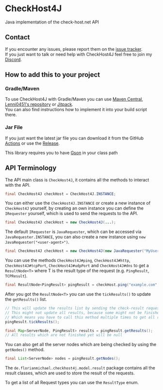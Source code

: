 # CheckHost4J
Java implementation of the check-host.net API

## Contact
If you encounter any issues, please report them on the [issue tracker](https://github.com/FlorianMichael/CheckHost4J/issues).  
If you just want to talk or need help with CheckHost4J feel free to join my [Discord](https://discord.gg/BwWhCHUKDf).

## How to add this to your project

### Gradle/Maven
To use CheckHost4J with Gradle/Maven you can use [Maven Central](https://mvnrepository.com/artifact/de.florianmichael/CheckHost4J), [Lenni0451's repository](https://maven.lenni0451.net/#/releases/de/florianmichael/CheckHost4J) or [Jitpack](https://jitpack.io/#FlorianMichael/CheckHost4J).  
You can also find instructions how to implement it into your build script there.

### Jar File
If you just want the latest jar file you can download it from the GitHub [Actions](https://github.com/FlorianMichael/CheckHost4J/actions) or use the [Release](https://github.com/FlorianMichael/CheckHost4J/releases).

This library requires you to have [Gson](https://mvnrepository.com/artifact/com.google.code.gson/gson/2.10.1) in your
class path

## API Terminology
The API main class is `CheckHost4J`, it contains all the methods to interact with the API.

```java
final CheckHost4J checkHost = CheckHost4J.INSTANCE;
```

You can either use the `CheckHost4J.INSTANCE` or create a new instance of `CheckHost4J` yourself, by creating
an own instance you can define the `IRequester` yourself, which is used to send the requests to the API.

```java
final CheckHost4J checkHost = new CheckHost4J(...);
```

The default `IRequester` is `JavaRequester`, which can be accessed via `JavaRequester.INSTANCE`, you can also
create a new instance using `new JavaRequester("<user-agent>")`.

```java
final CheckHost4J checkHost = new CheckHost4J(new JavaRequester("MyUserAgent"));
```

You can use the methods `CheckHost4J#ping`, `CheckHost4J#http`, `CheckHost4J#tcpPort`, `CheckHost4J#udpPort`
and `CheckHost4J#dns`
to get a `ResultNode<T>` where T is the result type of the request (e.g. `PingResult`, `TCPResult`).

```java
final ResultNode<PingResult> pingResult = checkHost.ping("example.com", 80 /* max nodes */);
```

After you got the `ResultNode<T>` you can use the `tickResults()` to update the `getResults()` list.

```java
// This will update the results list by sending the check-result request to the API,
// This might not update all results, because some might not be finished yet
// Which means you have to call this method multiple times to get all results (e.g. with a delay of 5 seconds)
pingResult.tickResults();

final Map<ServerNode, PingResult> results = pingResult.getResults();
// All results which are not finished yet will be null
```

You can also get all the server nodes which are being checked by using the `getNodes()` method.

```java
final List<ServerNode> nodes = pingResult.getNodes();
```

The `de.florianmichael.checkhost4j.model.result` package contains all the result classes, which are used
to store the result of the requests.

To get a list of all Request types you can use the `ResultType` enum.

